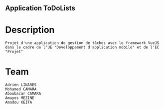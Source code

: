 ## Application ToDoLists

# Description

` Projet d'une application de gestion de tâches avec le framework VueJS dans le cadre de l'UE "Développement d'application mobile" et de l'EC "Projet" `

# Team
```
Adrien LINARES
Mohamed CAMARA
Aboubacar CAMARA 
Amayes MEZINE
Amadou KEITA
```
